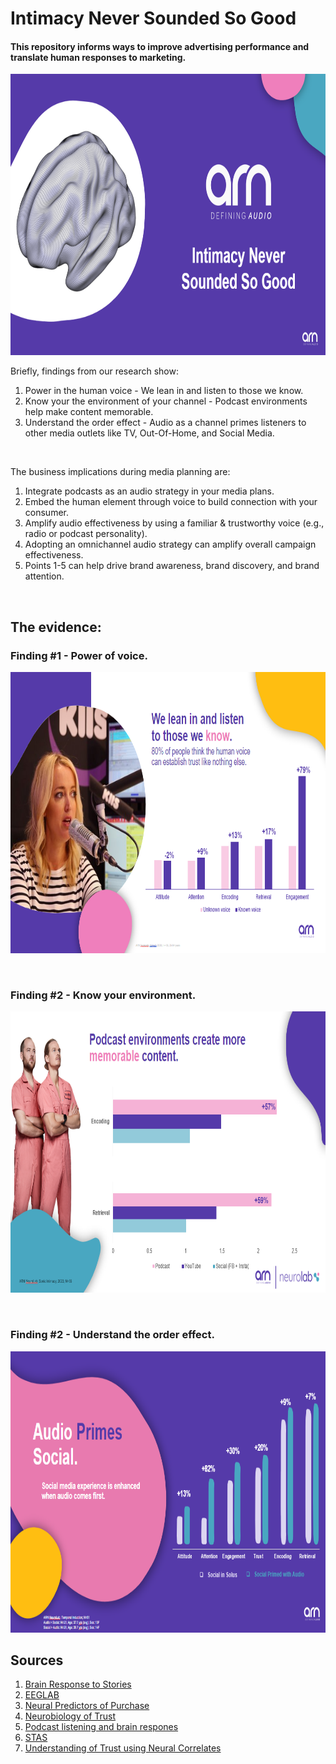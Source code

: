 # Intimacy Never Sounded So Good

#### This repository informs ways to improve advertising performance and translate human responses to marketing.

<p align="center">
    <img src="/Images/Img1.PNG" width="1500" height="450">
</p>

Briefly, findings from our research show:
1. Power in the human voice - We lean in and listen to those we know.
2. Know your the environment of your channel - Podcast environments help make content memorable.
3. Understand the order effect - Audio as a channel primes listeners to other media outlets like TV, Out-Of-Home, and Social Media.

<p>&nbsp;</p>

The business implications during media planning are:
1. Integrate podcasts as an audio strategy in your media plans.
2. Embed the human element through voice to build connection with your consumer.
3. Amplify audio effectiveness by using a familiar & trustworthy voice (e.g., radio or podcast personality).​ 
4. Adopting an omnichannel audio strategy can amplify overall campaign effectiveness.
5. Points 1-5 can help drive brand awareness, brand discovery, and brand attention.  

<p>&nbsp;</p>

## The evidence:

### Finding #1 - Power of voice.

<p align="center">
    <img src="/Images/Img2.PNG" width="1500" height="450">
</p>

<p>&nbsp;</p>

### Finding #2 - Know your environment.

<p align="center">
    <img src="/Images/Img3.PNG" width="1500" height="450">
</p>

<p>&nbsp;</p>

### Finding #2 - Understand the order effect.

<p align="center">
    <img src="/Images/Img4.PNG" width="1500" height="450">
</p>






## Sources
1. [Brain Response to Stories](https://www.ncbi.nlm.nih.gov/pmc/articles/PMC8287321/)
2. [EEGLAB](https://pubmed.ncbi.nlm.nih.gov/15102499/)
3. [Neural Predictors of Purchase](https://www.ncbi.nlm.nih.gov/pmc/articles/PMC1876732/)
4. [Neurobiology of Trust](https://pubmed.ncbi.nlm.nih.gov/15677415/)
5. [Podcast listening and brain respones](https://pubmed.ncbi.nlm.nih.gov/36514626/)
6. [STAS](https://www.acrwebsite.org/volumes/11352/volumes/ap04/AP-04)
7. [Understanding of Trust using Neural Correlates](https://ieeexplore.ieee.org/document/8628649)